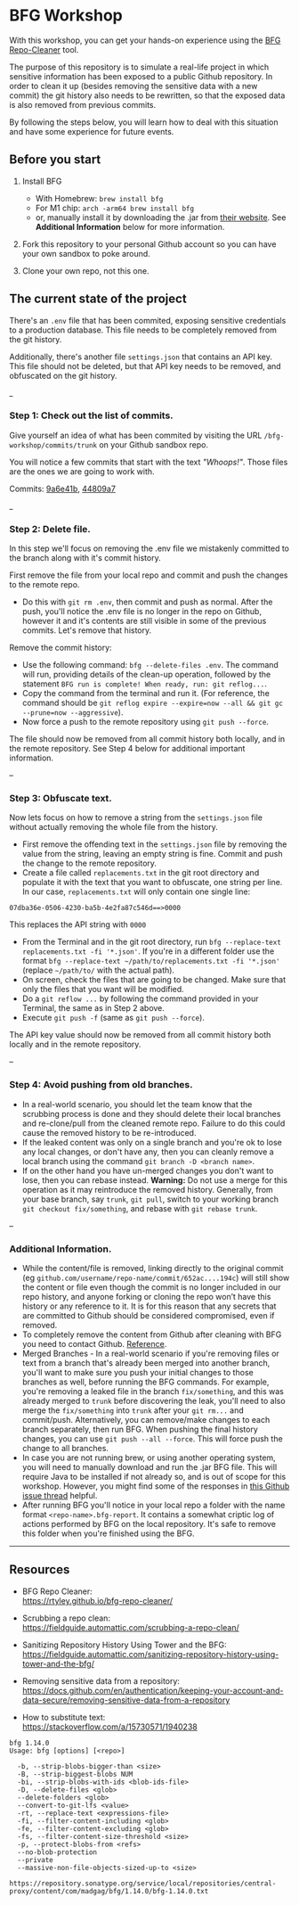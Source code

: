 # BFG Workshop

With this workshop, you can get your hands-on experience using the [BFG Repo-Cleaner](https://rtyley.github.io/bfg-repo-cleaner/) tool.

The purpose of this repository is to simulate a real-life project in which sensitive information has been exposed to a public Github repository. In order to clean it up (besides removing the sensitive data with a new commit) the git history also needs to be rewritten, so that the exposed data is also removed from previous commits.

By following the steps below, you will learn how to deal with this situation and have some experience for future events.

## Before you start

1. Install BFG
	- With Homebrew: `brew install bfg`
	- For M1 chip: `arch -arm64 brew install bfg`
	- or, manually install it by downloading the .jar from [their website](https://rtyley.github.io/bfg-repo-cleaner/). See **Additional Information** below for more information.

2. Fork this repository to your personal Github account so you can have your own sandbox to poke around.

3. Clone your own repo, not this one.

## The current state of the project

There's an `.env` file that has been commited, exposing sensitive credentials to a production database. This file needs to be completely removed from the git history.

Additionally, there's another file `settings.json` that contains an API key. This file should not be deleted, but that API key needs to be removed, and obfuscated on the git history.

_

### Step 1: Check out the list of commits.
Give yourself an idea of what has been commited by visiting the URL `/bfg-workshop/commits/trunk` on your Github sandbox repo.

You will notice a few commits that start with the text _"Whoops!"_. Those files are the ones we are going to work with.

Commits: [9a6e41b](https://github.com/a8cteam51/bfg-workshop/commit/9a6e41b5de39a79d78f30da70242409841dd304c), [44809a7](44809a79582835cd794184546435d58cdf9fe63c)  

_

### Step 2: Delete file.

In this step we'll focus on removing the .env file we mistakenly committed to the branch along with it's commit history.

First remove the file from your local repo and commit and push the changes to the remote repo.
- Do this with `git rm .env`, then commit and push as normal.
After the push, you'll notice the .env file is no longer in the repo on Github, however it and it's contents are still visible in some of the previous commits. Let's remove that history.

Remove the commit history:
- Use the following command: `bfg --delete-files .env`. The command will run, providing details of the clean-up operation, followed by the statement `BFG run is complete! When ready, run: git reflog...`.
- Copy the command from the terminal and run it. (For reference, the command should be `git reflog expire --expire=now --all && git gc --prune=now --aggressive`).
- Now force a push to the remote repository using `git push --force`.

The file should now be removed from all commit history both locally, and in the remote repository. See Step 4 below for additional important information.

–
### Step 3: Obfuscate text.

Now lets focus on how to remove a string from the `settings.json` file without actually removing the whole file from the history.
- First remove the offending text in the `settings.json` file by removing the value from the string, leaving an empty string is fine. Commit and push the change to the remote repository.
- Create a file called `replacements.txt` in the git root directory and populate it with the text that you want to obfuscate, one string per line. In our case, `replacements.txt` will only contain one single line:
```
07dba36e-0506-4230-ba5b-4e2fa87c546d==>0000
```
This replaces the API string with `0000`
- From the Terminal and in the git root directory, run `bfg --replace-text replacements.txt -fi '*.json'`. If you're in a different folder use the format `bfg --replace-text ~/path/to/replacements.txt -fi '*.json'` (replace `~/path/to/` with the actual path).
- On screen, check the files that are going to be changed. Make sure that only the files that you want will be modified. 
- Do a `git reflow ...` by following the command provided in your Terminal, the same as in Step 2 above.
- Execute `git push -f` (same as `git push --force`).

The API key value should now be removed from all commit history both locally and in the remote repository.

–
### Step 4: Avoid pushing from old branches.
- In a real-world scenario, you should let the team know that the scrubbing process is done and they should delete their local branches and re-clone/pull from the cleaned remote repo. Failure to do this could cause the removed history to be re-introduced.
- If the leaked content was only on a single branch and you're ok to lose any local changes, or don't have any, then you can cleanly remove a local branch using the command `git branch -D <branch name>`. 
- If on the other hand you have un-merged changes you don't want to lose, then you can rebase instead. **Warning:** Do not use a merge for this operation as it may reintroduce the removed history. Generally, from your base branch, say `trunk`, `git pull`, switch to your working branch `git checkout fix/something`, and rebase with `git rebase trunk`.
 

–
### Additional Information.
- While the content/file is removed, linking directly to the original commit (eg `github.com/username/repo-name/commit/652ac....194c`) will still show the content or file even though the commit is no longer included in our repo history, and anyone forking or cloning the repo won’t have this history or any reference to it. It is for this reason that any secrets that are committed to Github should be considered compromised, even if removed.
- To completely remove the content from Github after cleaning with BFG you need to contact Github. [Reference](https://docs.github.com/en/authentication/keeping-your-account-and-data-secure/removing-sensitive-data-from-a-repository#fully-removing-the-data-from-github).
- Merged Branches - In a real-world scenario if you're removing files or text from a branch that's already been merged into another branch, you'll want to make sure you push your initial changes to those branches as well, before running the BFG commands. For example, you're removing a leaked file in the branch `fix/something`, and this was already merged to `trunk` before discovering the leak, you'll need to also merge the `fix/something` into `trunk` after your `git rm...` and commit/push. Alternatively, you can remove/make changes to each branch separately, then run BFG. When pushing the final history changes, you can use `git push --all --force`. This will force push the change to all branches. 
- In case you are not running brew, or using another operating system, you will need to manually download and run the .jar BFG file. This will require Java to be installed if not already so, and is out of scope for this workshop. However, you might find some of the responses in [this Github issue thread](https://github.com/rtyley/bfg-repo-cleaner/issues/191#issuecomment-448731540) helpful. 
- After running BFG you'll notice in your local repo a folder with the name format `<repo-name>.bfg-report`. It contains a somewhat criptic log of actions performed by BFG on the local repository. It's safe to remove this folder when you're finished using the BFG.

---

## Resources

- BFG Repo Cleaner:   
https://rtyley.github.io/bfg-repo-cleaner/

- Scrubbing a repo clean:   
https://fieldguide.automattic.com/scrubbing-a-repo-clean/

- Sanitizing Repository History Using Tower and the BFG:   
https://fieldguide.automattic.com/sanitizing-repository-history-using-tower-and-the-bfg/

- Removing sensitive data from a repository:
https://docs.github.com/en/authentication/keeping-your-account-and-data-secure/removing-sensitive-data-from-a-repository

- How to substitute text:   
https://stackoverflow.com/a/15730571/1940238


```
bfg 1.14.0
Usage: bfg [options] [<repo>]

  -b, --strip-blobs-bigger-than <size>
  -B, --strip-biggest-blobs NUM
  -bi, --strip-blobs-with-ids <blob-ids-file>
  -D, --delete-files <glob>
  --delete-folders <glob>
  --convert-to-git-lfs <value>
  -rt, --replace-text <expressions-file>
  -fi, --filter-content-including <glob>
  -fe, --filter-content-excluding <glob>
  -fs, --filter-content-size-threshold <size>
  -p, --protect-blobs-from <refs>
  --no-blob-protection
  --private
  --massive-non-file-objects-sized-up-to <size>

https://repository.sonatype.org/service/local/repositories/central-proxy/content/com/madgag/bfg/1.14.0/bfg-1.14.0.txt
```